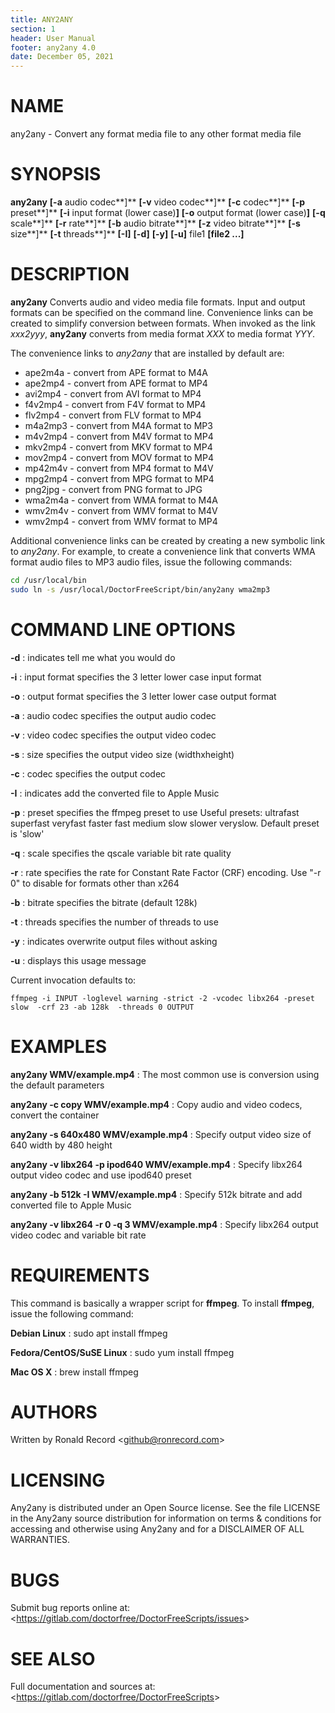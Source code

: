 ```yaml
---
title: ANY2ANY
section: 1
header: User Manual
footer: any2any 4.0
date: December 05, 2021
---
```

# NAME
any2any - Convert any format media file to any other format media file

# SYNOPSIS
**any2any** **[-a** audio codec**]** **[-v** video codec**]** **[-c** codec**]** **[-p** preset**]** **[-i** input format (lower case)**]** **[-o** output format (lower case)**]** **[-q** scale**]** **[-r** rate**]** **[-b** audio bitrate**]** **[-z** video bitrate**]** **[-s** size**]** **[-t** threads**]** **[-I]** **[-d]** **[-y]** **[-u]** file1 **[**file2 ...**]**

# DESCRIPTION
**any2any** Converts audio and video media file formats. Input and output formats can be specified on the command line. Convenience links can be created to simplify conversion between formats. When invoked as the link *xxx2yyy*, **any2any** converts from media format *XXX* to media format *YYY*.

The convenience links to *any2any* that are installed by default are:

- ape2m4a - convert from APE format to M4A
- ape2mp4 - convert from APE format to MP4
- avi2mp4 - convert from AVI format to MP4
- f4v2mp4 - convert from F4V format to MP4
- flv2mp4 - convert from FLV format to MP4
- m4a2mp3 - convert from M4A format to MP3
- m4v2mp4 - convert from M4V format to MP4
- mkv2mp4 - convert from MKV format to MP4
- mov2mp4 - convert from MOV format to MP4
- mp42m4v - convert from MP4 format to M4V
- mpg2mp4 - convert from MPG format to MP4
- png2jpg - convert from PNG format to JPG
- wma2m4a - convert from WMA format to M4A
- wmv2m4v - convert from WMV format to M4V
- wmv2mp4 - convert from WMV format to MP4

Additional convenience links can be created by creating a new symbolic link
to *any2any*. For example, to create a convenience link that converts WMA format
audio files to MP3 audio files, issue the following commands:

```bash
cd /usr/local/bin
sudo ln -s /usr/local/DoctorFreeScript/bin/any2any wma2mp3
```

# COMMAND LINE OPTIONS

**-d**
: indicates tell me what you would do

**-i**
: input format specifies the 3 letter lower case input format

**-o**
: output format specifies the 3 letter lower case output format

**-a**
: audio codec specifies the output audio codec

**-v**
: video codec specifies the output video codec

**-s**
: size specifies the output video size (widthxheight)

**-c**
: codec specifies the output codec

**-I**
: indicates add the converted file to Apple Music

**-p**
: preset specifies the ffmpeg preset to use
	 Useful presets:
	 ultrafast superfast veryfast faster fast medium slow
	 slower veryslow. Default preset is 'slow'

**-q**
: scale specifies the qscale variable bit rate quality

**-r**
: rate specifies the rate for Constant Rate Factor (CRF)
	encoding. Use "-r 0" to disable for formats other than x264

**-b**
: bitrate specifies the bitrate (default 128k)

**-t**
: threads specifies the number of threads to use

**-y**
: indicates overwrite output files without asking

**-u**
: displays this usage message

Current invocation defaults to:

`ffmpeg -i INPUT -loglevel warning -strict -2 -vcodec libx264 -preset slow  -crf 23 -ab 128k  -threads 0 OUTPUT`

# EXAMPLES

**any2any WMV/example.mp4**
: The most common use is conversion using the default parameters

**any2any -c copy WMV/example.mp4**
: Copy audio and video codecs, convert the container

**any2any -s 640x480 WMV/example.mp4**
: Specify output video size of 640 width by 480 height

**any2any -v libx264 -p ipod640 WMV/example.mp4**
: Specify libx264 output video codec and use ipod640 preset

**any2any -b 512k -I WMV/example.mp4**
: Specify 512k bitrate and add converted file to Apple Music

**any2any -v libx264 -r 0 -q 3 WMV/example.mp4**
: Specify libx264 output video codec and variable bit rate

# REQUIREMENTS
This command is basically a wrapper script for **ffmpeg**. To install 
**ffmpeg**, issue the following command:

**Debian Linux**
: sudo apt install ffmpeg

**Fedora/CentOS/SuSE Linux**
: sudo yum install ffmpeg

**Mac OS X**
: brew install ffmpeg

# AUTHORS
Written by Ronald Record &lt;github@ronrecord.com&gt;

# LICENSING
Any2any is distributed under an Open Source license.
See the file LICENSE in the Any2any source distribution
for information on terms &amp; conditions for accessing and
otherwise using Any2any and for a DISCLAIMER OF ALL WARRANTIES.

# BUGS
Submit bug reports online at: &lt;https://gitlab.com/doctorfree/DoctorFreeScripts/issues&gt;

# SEE ALSO
Full documentation and sources at: &lt;https://gitlab.com/doctorfree/DoctorFreeScripts&gt;

